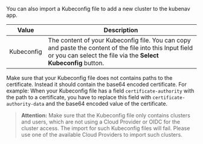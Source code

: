 You can also import a Kubeconfig file to add a new cluster to the kubenav app.

| Value | Description |
| ----- | ----------- |
| Kubeconfig | The content of your Kubeconfig file. You can copy and paste the content of the file into this Input field or you can select the file via the **Select Kubeconfig** button. |

Make sure that your Kubeconfig file does not contains paths to the certificate. Instead it should contain the base64 encoded certificate. For example: When your Kubeconfig file has a field `certificate-authority` with the path to a certificate, you have to replace this field with `certificate-authority-data` and the base64 encoded value of the certificate.

> **Attention:** Make sure that the Kubeconfig file only contains clusters and users, which are not using a Cloud Provider or OIDC for the cluster access. The import for such Kubeconfig files will fail. Please use one of the available Cloud Providers to import such clusters.
